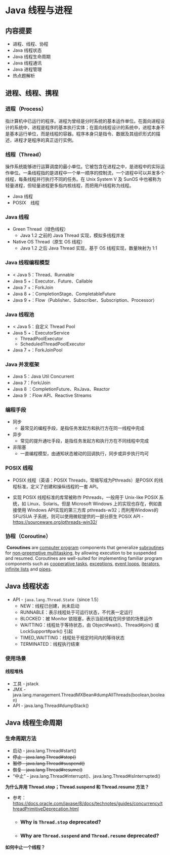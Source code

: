 # Java 线程与进程

## 内容提要

* 进程、线程、协程
* Java 线程状态
* Java 线程生命周期
* Java 线程通讯
* Java 进程管理
* 热点题解析

## 进程、线程、携程

### 进程（Process）

​		指计算机中已运行的程序。进程为曾经是分时系统的基本运作单位。在面向进程设计的系统中，进程是程序的基本执行实体；在面向线程设计的系统中，进程本身不是基本运行单位，而是线程的容器。程序本身只是指令、数据及其组织形式的描述，进程才是程序的真正运行实例。

### 线程（Thread）

​		操作系统能够进行运算调度的最小单位。它被包含在进程之中，是进程中的实际运作单位。一条线程指的是进程中一个单一顺序的控制流，一个进程中可以并发多个线程，每条线程并行执行不同的任务。在 Unix System V 及 SunOS 中也被称为轻量进程，但轻量进程更多指内核线程，而把用户线程称为线程。

* Java 线程
* POSIX　线程

### Java 线程

* Green Thread（绿色线程）
  * Java 1.2 之前的 Java Thread 实现，模拟多线程并发
* Native OS Thread（原生 OS 线程）
  * Java 1.2 之后 Java Thread 实现，基于 OS 线程实现，数量映射为 1:1

### Java 线程编程模型

* < Java 5：Thread、Runnable
* Java 5 +：Executor、Future、Callable
* Java 7 +：ForkJoin
* Java 8 +：CompletionStage、CompletableFuture
* Java 9 +：Flow（Publisher、Subscriber、Subscription、Processor）

### Java 线程池

* < Java 5：自定义 Thread Pool
* Java 5 +：ExecutorService
  * ThreadPoolExecutor
  * ScheduledThreadPoolExecutor
* Java 7 +：ForkJoinPool

### Java 并发框架

* Java 5：Java Util Concurrent
* Java 7：Fork/Join
* Java 8 ：CompletionFuture、RxJava、Reactor
* Java 9 ：Flow API、Reactive Streams

### 编程手段

* 同步
  * 最常见的编程手段，是指任务发起方和执行方在同一线程中完成
* 异步
  * 常见的提升通吐手段，是指任务发起方和执行方在不同线程中完成
* 非阻塞
  * 一直编程模型，由通知状态被动的回调执行，同步或异步执行均可

### POSIX 线程

* POSIX 线程（英语：POSIX Threads，常缩写成为Pthreads）是POSIX 的线程标准，定义了创建和操纵线程的一套 API。

* 实现 POSIX 线程标准的库常被称作 Pthreads，一般用于 Unix-like POSIX 系统，如 Linux、Solaris。但是 Microsoft Windows 上的实现也存在，例如直接使用 Windows API实现的第三方库 pthreads-w32；而利用Windows的 SFU/SUA 子系统，则可以使用微软提供的一部分原生 POSIX API - https://sourceware.org/pthreads-win32/

### 协程（Coroutine）

​	**Coroutines** are [computer program](https://en.wikipedia.org/wiki/Computer_program) components that generalize [subroutines](https://en.wikipedia.org/wiki/Subroutine) for [non-preemptive multitasking](https://en.wikipedia.org/wiki/Non-preemptive_multitasking), by allowing execution to be suspended and resumed. Coroutines are well-suited for implementing familiar program components such as [cooperative tasks](https://en.wikipedia.org/wiki/Cooperative_multitasking), [exceptions](https://en.wikipedia.org/wiki/Exception_handling), [event loops](https://en.wikipedia.org/wiki/Event_loop), [iterators](https://en.wikipedia.org/wiki/Iterator), [infinite lists](https://en.wikipedia.org/wiki/Lazy_evaluation) and [pipes](https://en.wikipedia.org/wiki/Pipeline_(software)).



## Java 线程状态

* API - `java.lang.Thread.State`（since 1.5）
  * NEW：线程已创建，尚未启动
  * RUNNABLE：表示线程处于可运行状态，不代表一定运行
  * BLOCKED：被 Monitor 锁阻塞，表示当前线程在同步锁的场景运作
  * WAITTING：线程处于等待状态，由 Object#wait()、Thread#join() 或 LockSupport#park() 引起
  * TIMED_WAITTING：线程处于规定时间内的等待状态
  * TERMINATED：线程执行结束

### 使用场景

#### 线程堆栈

* 工具  - jstack
* JMX - java.lang.management.ThreadMXBean#dumpAllThreads(boolean,boolean)
* API - java.lang.Thread#dumpStack()



## Java 线程生命周期

### 生命周期方法

* 启动 - java.lang.Thread#start()
* ~~停止 - java.lang.Thread#stop()~~
* ~~暂停 - java.lang.Thread#suspend()~~
* ~~恢复 - java.lang.Thread#resume()~~
* “中止” - java.lang.Thread#interrupt()、java.lang.Thread#isInterrupted()

**为什么弃用 Thread.stop；Thread.suspend 和 Thread.resume 方法？**

* 参考：https://docs.oracle.com/javase/8/docs/technotes/guides/concurrency/threadPrimitiveDeprecation.html

  * ### Why is `Thread.stop` deprecated?

  * ### Why are `Thread.suspend` and `Thread.resume` deprecated?

**如何中止一个线程？**

































